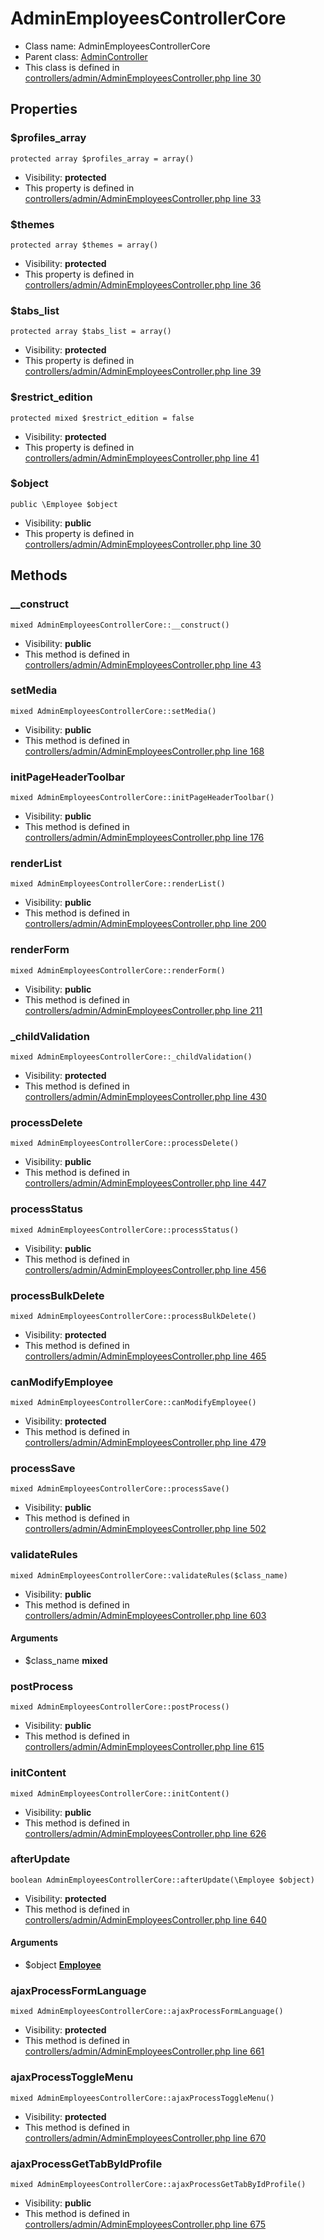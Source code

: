 AdminEmployeesControllerCore
===============






* Class name: AdminEmployeesControllerCore
* Parent class: [AdminController](AdminControllerCore)
* This class is defined in [controllers/admin/AdminEmployeesController.php line 30](https://github.com/PrestaShop/PrestaShop/blob/1.6.1.1/controllers/admin/AdminEmployeesController.php#L30)





Properties
----------


### $profiles_array

    protected array $profiles_array = array()





* Visibility: **protected**
* This property is defined in [controllers/admin/AdminEmployeesController.php line 33](https://github.com/PrestaShop/PrestaShop/blob/1.6.1.1/controllers/admin/AdminEmployeesController.php#33)


### $themes

    protected array $themes = array()





* Visibility: **protected**
* This property is defined in [controllers/admin/AdminEmployeesController.php line 36](https://github.com/PrestaShop/PrestaShop/blob/1.6.1.1/controllers/admin/AdminEmployeesController.php#36)


### $tabs_list

    protected array $tabs_list = array()





* Visibility: **protected**
* This property is defined in [controllers/admin/AdminEmployeesController.php line 39](https://github.com/PrestaShop/PrestaShop/blob/1.6.1.1/controllers/admin/AdminEmployeesController.php#39)


### $restrict_edition

    protected mixed $restrict_edition = false





* Visibility: **protected**
* This property is defined in [controllers/admin/AdminEmployeesController.php line 41](https://github.com/PrestaShop/PrestaShop/blob/1.6.1.1/controllers/admin/AdminEmployeesController.php#41)


### $object

    public \Employee $object





* Visibility: **public**
* This property is defined in [controllers/admin/AdminEmployeesController.php line 30](https://github.com/PrestaShop/PrestaShop/blob/1.6.1.1/controllers/admin/AdminEmployeesController.php#30)


Methods
-------


### __construct

    mixed AdminEmployeesControllerCore::__construct()





* Visibility: **public**
* This method is defined in [controllers/admin/AdminEmployeesController.php line 43](https://github.com/PrestaShop/PrestaShop/blob/1.6.1.1/controllers/admin/AdminEmployeesController.php#43)




### setMedia

    mixed AdminEmployeesControllerCore::setMedia()





* Visibility: **public**
* This method is defined in [controllers/admin/AdminEmployeesController.php line 168](https://github.com/PrestaShop/PrestaShop/blob/1.6.1.1/controllers/admin/AdminEmployeesController.php#168)




### initPageHeaderToolbar

    mixed AdminEmployeesControllerCore::initPageHeaderToolbar()





* Visibility: **public**
* This method is defined in [controllers/admin/AdminEmployeesController.php line 176](https://github.com/PrestaShop/PrestaShop/blob/1.6.1.1/controllers/admin/AdminEmployeesController.php#176)




### renderList

    mixed AdminEmployeesControllerCore::renderList()





* Visibility: **public**
* This method is defined in [controllers/admin/AdminEmployeesController.php line 200](https://github.com/PrestaShop/PrestaShop/blob/1.6.1.1/controllers/admin/AdminEmployeesController.php#200)




### renderForm

    mixed AdminEmployeesControllerCore::renderForm()





* Visibility: **public**
* This method is defined in [controllers/admin/AdminEmployeesController.php line 211](https://github.com/PrestaShop/PrestaShop/blob/1.6.1.1/controllers/admin/AdminEmployeesController.php#211)




### _childValidation

    mixed AdminEmployeesControllerCore::_childValidation()





* Visibility: **protected**
* This method is defined in [controllers/admin/AdminEmployeesController.php line 430](https://github.com/PrestaShop/PrestaShop/blob/1.6.1.1/controllers/admin/AdminEmployeesController.php#430)




### processDelete

    mixed AdminEmployeesControllerCore::processDelete()





* Visibility: **public**
* This method is defined in [controllers/admin/AdminEmployeesController.php line 447](https://github.com/PrestaShop/PrestaShop/blob/1.6.1.1/controllers/admin/AdminEmployeesController.php#447)




### processStatus

    mixed AdminEmployeesControllerCore::processStatus()





* Visibility: **public**
* This method is defined in [controllers/admin/AdminEmployeesController.php line 456](https://github.com/PrestaShop/PrestaShop/blob/1.6.1.1/controllers/admin/AdminEmployeesController.php#456)




### processBulkDelete

    mixed AdminEmployeesControllerCore::processBulkDelete()





* Visibility: **protected**
* This method is defined in [controllers/admin/AdminEmployeesController.php line 465](https://github.com/PrestaShop/PrestaShop/blob/1.6.1.1/controllers/admin/AdminEmployeesController.php#465)




### canModifyEmployee

    mixed AdminEmployeesControllerCore::canModifyEmployee()





* Visibility: **protected**
* This method is defined in [controllers/admin/AdminEmployeesController.php line 479](https://github.com/PrestaShop/PrestaShop/blob/1.6.1.1/controllers/admin/AdminEmployeesController.php#479)




### processSave

    mixed AdminEmployeesControllerCore::processSave()





* Visibility: **public**
* This method is defined in [controllers/admin/AdminEmployeesController.php line 502](https://github.com/PrestaShop/PrestaShop/blob/1.6.1.1/controllers/admin/AdminEmployeesController.php#502)




### validateRules

    mixed AdminEmployeesControllerCore::validateRules($class_name)





* Visibility: **public**
* This method is defined in [controllers/admin/AdminEmployeesController.php line 603](https://github.com/PrestaShop/PrestaShop/blob/1.6.1.1/controllers/admin/AdminEmployeesController.php#603)


#### Arguments
* $class_name **mixed**



### postProcess

    mixed AdminEmployeesControllerCore::postProcess()





* Visibility: **public**
* This method is defined in [controllers/admin/AdminEmployeesController.php line 615](https://github.com/PrestaShop/PrestaShop/blob/1.6.1.1/controllers/admin/AdminEmployeesController.php#615)




### initContent

    mixed AdminEmployeesControllerCore::initContent()





* Visibility: **public**
* This method is defined in [controllers/admin/AdminEmployeesController.php line 626](https://github.com/PrestaShop/PrestaShop/blob/1.6.1.1/controllers/admin/AdminEmployeesController.php#626)




### afterUpdate

    boolean AdminEmployeesControllerCore::afterUpdate(\Employee $object)





* Visibility: **protected**
* This method is defined in [controllers/admin/AdminEmployeesController.php line 640](https://github.com/PrestaShop/PrestaShop/blob/1.6.1.1/controllers/admin/AdminEmployeesController.php#640)


#### Arguments
* $object **[Employee](EmployeeCore)**



### ajaxProcessFormLanguage

    mixed AdminEmployeesControllerCore::ajaxProcessFormLanguage()





* Visibility: **protected**
* This method is defined in [controllers/admin/AdminEmployeesController.php line 661](https://github.com/PrestaShop/PrestaShop/blob/1.6.1.1/controllers/admin/AdminEmployeesController.php#661)




### ajaxProcessToggleMenu

    mixed AdminEmployeesControllerCore::ajaxProcessToggleMenu()





* Visibility: **protected**
* This method is defined in [controllers/admin/AdminEmployeesController.php line 670](https://github.com/PrestaShop/PrestaShop/blob/1.6.1.1/controllers/admin/AdminEmployeesController.php#670)




### ajaxProcessGetTabByIdProfile

    mixed AdminEmployeesControllerCore::ajaxProcessGetTabByIdProfile()





* Visibility: **public**
* This method is defined in [controllers/admin/AdminEmployeesController.php line 675](https://github.com/PrestaShop/PrestaShop/blob/1.6.1.1/controllers/admin/AdminEmployeesController.php#675)




